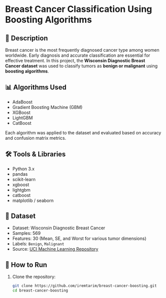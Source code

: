 # Breast Cancer Classification Using Boosting Algorithms

## 📌 Description

Breast cancer is the most frequently diagnosed cancer type among women worldwide. Early diagnosis and accurate classification are essential for effective treatment. In this project, the **Wisconsin Diagnostic Breast Cancer dataset** was used to classify tumors as **benign or malignant** using **boosting algorithms**.

## 📊 Algorithms Used

- AdaBoost
- Gradient Boosting Machine (GBM)
- XGBoost
- LightGBM
- CatBoost

Each algorithm was applied to the dataset and evaluated based on accuracy and confusion matrix metrics.

## 🛠 Tools & Libraries

- Python 3.x  
- pandas  
- scikit-learn  
- xgboost  
- lightgbm  
- catboost  
- matplotlib / seaborn

## 📂 Dataset

- Dataset: Wisconsin Diagnostic Breast Cancer  
- Samples: 569  
- Features: 30 (Mean, SE, and Worst for various tumor dimensions)  
- Labels: `Benign`, `Malignant`  
- Source: [UCI Machine Learning Repository](https://archive.ics.uci.edu/ml/datasets/Breast+Cancer+Wisconsin+(Diagnostic))

## 🚀 How to Run

1. Clone the repository:
   ```bash
   git clone https://github.com/iremtarim/breast-cancer-boosting.git
   cd breast-cancer-boosting
